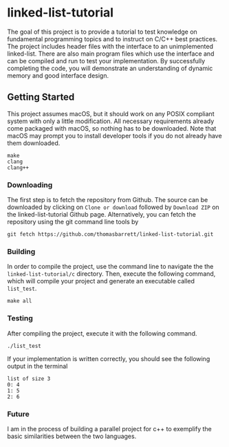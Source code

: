 # linked-list-tutorial
The goal of this project is to provide a tutorial to test knowledge on fundamental programming topics and to instruct on C/C++ best practices. The project includes header files with the interface to an unimplemented linked-list. There are also main program files which use the interface and can be compiled and run to test your implementation. By successfully completing the code, you will demonstrate an understanding of dynamic memory and good interface design.

## Getting Started
This project assumes macOS, but it should work on any POSIX compliant system with only a little modification. All necessary requirements already come packaged with macOS, so nothing has to be downloaded. Note that macOS may prompt you to install developer tools if you do not already have them downloaded.
```
make
clang
clang++
```

### Downloading
The first step is to fetch the repository from Github. The source can be downloaded by clicking on `Clone or download` followed by `Download ZIP` on the linked-list-tutorial Github page. Alternatively, you can fetch the repository using the git command line tools by

```
git fetch https://github.com/thomasbarrett/linked-list-tutorial.git
```

### Building
In order to compile the project, use the command line to navigate the the `linked-list-tutorial/c` directory. Then, execute the following command, which will compile your project and generate an executable called `list_test`.
```
make all
```
### Testing
After compiling the project, execute it with the following command.
```
./list_test
```
If your implementation is written correctly, you should see the following output in the terminal
```
list of size 3
0: 4
1: 5
2: 6
```

### Future
I am in the process of building a parallel project for c++ to exemplify the basic similarities between the two languages.
